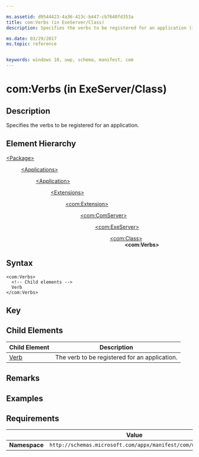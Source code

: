 ```yaml
---

ms.assetid: d9544423-4a36-413c-b447-cb7640fd353a
title: com:Verbs (in ExeServer/Class)
description: Specifies the verbs to be registered for an application (in ExeServer/Class).

ms.date: 03/29/2017
ms.topic: reference


keywords: windows 10, uwp, schema, manifest, com
---
```


# com:Verbs (in ExeServer/Class)

## Description
Specifies the verbs to be registered for an application.

## Element Hierarchy
<dl>
<dt><a href="element-package.md">&lt;Package&gt;</a></dt>
<dd>
<dl>
<dt><a href="element-applications.md">&lt;Applications&gt;</a></dt>
<dd>
<dl>
<dt><a href="element-application.md">&lt;Application&gt;</a></dt>
<dd>
<dl>
<dt><a href="element-1-extensions.md">&lt;Extensions&gt;</a></dt>
<dd>
<dl>
<dt><a href="element-com-extension.md">&lt;com:Extension&gt;</a></dt>
<dd>
<dl>
<dt><a href="element-com-comserver.md">&lt;com:ComServer&gt;</a></dt>
<dd>
<dl>
<dt><a href="element-com-exeserver.md">&lt;com:ExeServer&gt;</a></dt>
<dd>
<dl>
<dt><a href="element-com-exeserver-class.md">&lt;com:Class&gt;</a></dt>
<dd><b>&lt;com:Verbs&gt;</b></dd>
</dl>
</dd>
</dl>
</dd>
</dl>
</dd>
</dl>
</dd>
</dl>
</dd>
</dl>
</dd>
</dl>
</dd>
</dl>


## Syntax
```syntax
<com:Verbs>
  <!-- Child elements -->
  Verb 
</com:Verbs>
```

## Key

## Child Elements

| Child Element | Description |
|---------------|-------------|
| [Verb](element-com-exe-verb.md) | The verb to be registered for an application. |

## Remarks

## Examples

## Requirements
|               |    Value                                                         |
|---------------|-------------------------------------------------------------|
| **Namespace** | `http://schemas.microsoft.com/appx/manifest/com/windows10` |
